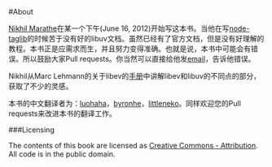 #About

[Nikhil Marathe](http://nikhilism.com)在某一个下午(June 16, 2012)开始写这本书。当他在写[node-taglib](https://github.com/nikhilm/node-taglib)的时候苦于没有好的libuv文档。虽然已经有了官方文档，但是没有好理解的教程。本书正是应需求而生，并且努力变得准确。也就是说，本书中可能会有错误。所以鼓励大家Pull requests。你当然可以直接给他发[email](nsm.nikhil%40gmail.com)，告诉他错误。  

Nikhil从Marc Lehmann的关于libev的[手册](http://pod.tst.eu/http://cvs.schmorp.de/libev/ev.pod)中讲解libev和libuv的不同点的部分，获取了不少的灵感。  

本书的中文翻译者为：[luohaha](https://github.com/luohaha)，[byronhe](https://github.com/byronhe)，[littleneko](https://github.com/littleneko)。同样欢迎您的Pull requests来改进本书的翻译工作。  

###Licensing

The contents of this book are licensed as [Creative Commons - Attribution](http://creativecommons.org/licenses/by/3.0/). All code is in the public domain.